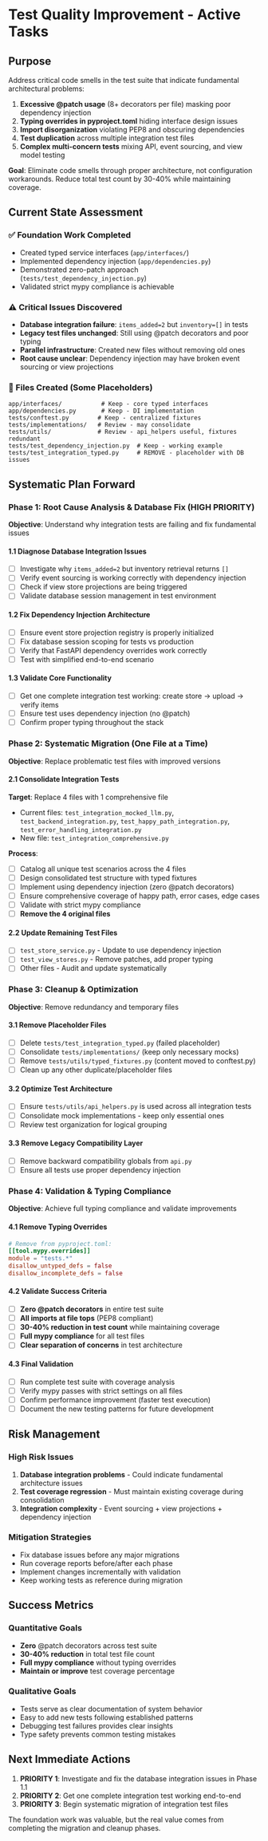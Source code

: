 # Test Quality Improvement - Active Tasks

## Purpose

Address critical code smells in the test suite that indicate fundamental architectural problems:

1. **Excessive @patch usage** (8+ decorators per file) masking poor dependency injection
2. **Typing overrides in pyproject.toml** hiding interface design issues  
3. **Import disorganization** violating PEP8 and obscuring dependencies
4. **Test duplication** across multiple integration test files
5. **Complex multi-concern tests** mixing API, event sourcing, and view model testing

**Goal**: Eliminate code smells through proper architecture, not configuration workarounds. Reduce total test count by 30-40% while maintaining coverage.

## Current State Assessment

### ✅ Foundation Work Completed
- Created typed service interfaces (`app/interfaces/`)
- Implemented dependency injection (`app/dependencies.py`) 
- Demonstrated zero-patch approach (`tests/test_dependency_injection.py`)
- Validated strict mypy compliance is achievable

### ⚠️ Critical Issues Discovered
- **Database integration failure**: `items_added=2` but `inventory=[]` in tests
- **Legacy test files unchanged**: Still using @patch decorators and poor typing
- **Parallel infrastructure**: Created new files without removing old ones
- **Root cause unclear**: Dependency injection may have broken event sourcing or view projections

### 📁 Files Created (Some Placeholders)
```
app/interfaces/           # Keep - core typed interfaces
app/dependencies.py       # Keep - DI implementation  
tests/conftest.py        # Keep - centralized fixtures
tests/implementations/   # Review - may consolidate
tests/utils/             # Review - api_helpers useful, fixtures redundant
tests/test_dependency_injection.py  # Keep - working example
tests/test_integration_typed.py     # REMOVE - placeholder with DB issues
```

## Systematic Plan Forward

### Phase 1: Root Cause Analysis & Database Fix (HIGH PRIORITY)
**Objective**: Understand why integration tests are failing and fix fundamental issues

#### 1.1 Diagnose Database Integration Issues
- [ ] Investigate why `items_added=2` but inventory retrieval returns `[]`
- [ ] Verify event sourcing is working correctly with dependency injection
- [ ] Check if view store projections are being triggered
- [ ] Validate database session management in test environment

#### 1.2 Fix Dependency Injection Architecture  
- [ ] Ensure event store projection registry is properly initialized
- [ ] Fix database session scoping for tests vs production
- [ ] Verify that FastAPI dependency overrides work correctly
- [ ] Test with simplified end-to-end scenario

#### 1.3 Validate Core Functionality
- [ ] Get one complete integration test working: create store → upload → verify items
- [ ] Ensure test uses dependency injection (no @patch)
- [ ] Confirm proper typing throughout the stack

### Phase 2: Systematic Migration (One File at a Time)
**Objective**: Replace problematic test files with improved versions

#### 2.1 Consolidate Integration Tests
**Target**: Replace 4 files with 1 comprehensive file
- Current files: `test_integration_mocked_llm.py`, `test_backend_integration.py`, `test_happy_path_integration.py`, `test_error_handling_integration.py`
- New file: `test_integration_comprehensive.py`

**Process**:
- [ ] Catalog all unique test scenarios across the 4 files
- [ ] Design consolidated test structure with typed fixtures
- [ ] Implement using dependency injection (zero @patch decorators)
- [ ] Ensure comprehensive coverage of happy path, error cases, edge cases
- [ ] Validate with strict mypy compliance
- [ ] **Remove the 4 original files**

#### 2.2 Update Remaining Test Files
- [ ] `test_store_service.py` - Update to use dependency injection
- [ ] `test_view_stores.py` - Remove patches, add proper typing
- [ ] Other files - Audit and update systematically

### Phase 3: Cleanup & Optimization
**Objective**: Remove redundancy and temporary files

#### 3.1 Remove Placeholder Files
- [ ] Delete `tests/test_integration_typed.py` (failed placeholder)
- [ ] Consolidate `tests/implementations/` (keep only necessary mocks)
- [ ] Remove `tests/utils/typed_fixtures.py` (content moved to conftest.py)
- [ ] Clean up any other duplicate/placeholder files

#### 3.2 Optimize Test Architecture
- [ ] Ensure `tests/utils/api_helpers.py` is used across all integration tests
- [ ] Consolidate mock implementations - keep only essential ones
- [ ] Review test organization for logical grouping

#### 3.3 Remove Legacy Compatibility Layer
- [ ] Remove backward compatibility globals from `api.py`
- [ ] Ensure all tests use proper dependency injection

### Phase 4: Validation & Typing Compliance
**Objective**: Achieve full typing compliance and validate improvements

#### 4.1 Remove Typing Overrides
```toml
# Remove from pyproject.toml:
[[tool.mypy.overrides]]
module = "tests.*"
disallow_untyped_defs = false
disallow_incomplete_defs = false
```

#### 4.2 Validate Success Criteria
- [ ] **Zero @patch decorators** in entire test suite
- [ ] **All imports at file tops** (PEP8 compliant)
- [ ] **30-40% reduction in test count** while maintaining coverage
- [ ] **Full mypy compliance** for all test files
- [ ] **Clear separation of concerns** in test architecture

#### 4.3 Final Validation
- [ ] Run complete test suite with coverage analysis
- [ ] Verify mypy passes with strict settings on all files  
- [ ] Confirm performance improvement (faster test execution)
- [ ] Document the new testing patterns for future development

## Risk Management

### High Risk Issues
1. **Database integration problems** - Could indicate fundamental architecture issues
2. **Test coverage regression** - Must maintain existing coverage during consolidation
3. **Integration complexity** - Event sourcing + view projections + dependency injection

### Mitigation Strategies
- Fix database issues before any major migrations
- Run coverage reports before/after each phase
- Implement changes incrementally with validation
- Keep working tests as reference during migration

## Success Metrics

### Quantitative Goals
- **Zero** @patch decorators across test suite
- **30-40% reduction** in total test file count
- **Full mypy compliance** without typing overrides
- **Maintain or improve** test coverage percentage

### Qualitative Goals  
- Tests serve as clear documentation of system behavior
- Easy to add new tests following established patterns
- Debugging test failures provides clear insights
- Type safety prevents common testing mistakes

## Next Immediate Actions

1. **PRIORITY 1**: Investigate and fix the database integration issues in Phase 1.1
2. **PRIORITY 2**: Get one complete integration test working end-to-end
3. **PRIORITY 3**: Begin systematic migration of integration test files

The foundation work was valuable, but the real value comes from completing the migration and cleanup phases.